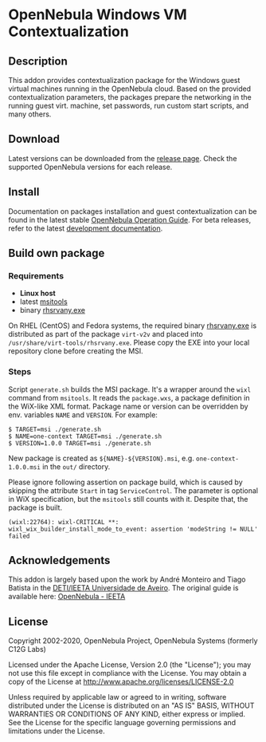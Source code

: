 # OpenNebula Windows VM Contextualization

## Description

This addon provides contextualization package for the Windows
guest virtual machines running in the OpenNebula cloud. Based
on the provided contextualization parameters, the packages prepare the
networking in the running guest virt. machine, set
passwords, run custom start scripts, and many others.

## Download

Latest versions can be downloaded from the
[release page](https://github.com/OpenNebula/addon-context-windows/releases).
Check the supported OpenNebula versions for each release.

## Install

Documentation on packages installation and guest contextualization can
be found in the latest stable
[OpenNebula Operation Guide](http://docs.opennebula.org/stable/operation/vm_setup/context_overview.html).
For beta releases, refer to the latest
[development documentation](http://docs.opennebula.org/devel/operation/vm_setup/context_overview.html).

## Build own package

### Requirements

* **Linux host**
* latest [msitools](https://wiki.gnome.org/msitools)
* binary [rhsrvany.exe](https://github.com/rwmjones/rhsrvany)

On RHEL (CentOS) and Fedora systems, the required binary
[rhsrvany.exe](https://github.com/rwmjones/rhsrvany) is distributed as part
of the package `virt-v2v` and placed into `/usr/share/virt-tools/rhsrvany.exe`.
Please copy the EXE into your local repository clone before creating the MSI.

### Steps

Script `generate.sh` builds the MSI package. It's a wrapper around
the `wixl` command from `msitools`. It reads the `package.wxs`, a package
definition in the WiX-like XML format. Package name or version can be
overridden by env. variables `NAME` and `VERSION`. For example:

```
$ TARGET=msi ./generate.sh
$ NAME=one-context TARGET=msi ./generate.sh
$ VERSION=1.0.0 TARGET=msi ./generate.sh
```

New package is created as `${NAME}-${VERSION}.msi`,
e.g. `one-context-1.0.0.msi` in the `out/` directory.

Please ignore following assertion on package build, which is caused
by skipping the attribute `Start` in tag `ServiceControl`. The parameter
is optional in WiX specification, but the `msitools` still counts with it.
Despite that, the package is built.

```
(wixl:22764): wixl-CRITICAL **: wixl_wix_builder_install_mode_to_event: assertion 'modeString != NULL' failed
```

## Acknowledgements

This addon is largely based upon the work by André Monteiro and Tiago Batista in the [DETI/IEETA Universidade de Aveiro](http://www.ua.pt/). The original guide is available here: [OpenNebula - IEETA](http://wiki.ieeta.pt/wiki/index.php/OpenNebula)

## License

Copyright 2002-2020, OpenNebula Project, OpenNebula Systems (formerly C12G Labs)

Licensed under the Apache License, Version 2.0 (the "License"); you may
not use this file except in compliance with the License. You may obtain
a copy of the License at http://www.apache.org/licenses/LICENSE-2.0

Unless required by applicable law or agreed to in writing, software
distributed under the License is distributed on an "AS IS" BASIS,
WITHOUT WARRANTIES OR CONDITIONS OF ANY KIND, either express or implied.
See the License for the specific language governing permissions and
limitations under the License.

